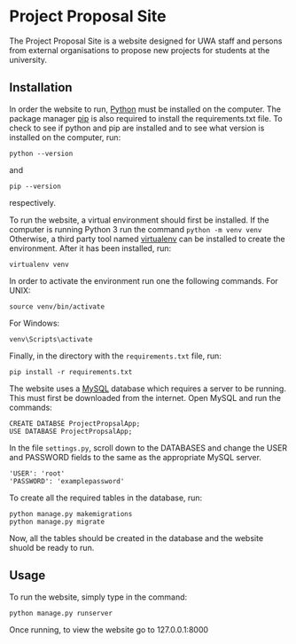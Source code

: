 # Project Proposal Site

The Project Proposal Site is a website designed for UWA staff and persons from external organisations to propose new projects for students at the university. 

## Installation

In order the website to run, [Python](https://www.python.org/downloads/) must be installed on the computer. The package manager [pip](https://pip.pypa.io/en/stable/) is also required to install the requirements.txt file. To check to see if python and pip are installed and to see what version is installed on the computer, run: 
```
python --version
```
and
```
pip --version
```
respectively.

To run the website, a virtual environment should first be installed. If the computer is running Python 3 run the command
```python -m venv venv```
Otherwise, a third party tool named [virtualenv](https://virtualenv.pypa.io/en/latest/) can be installed to create the environment. After it has been installed, run:
```
virtualenv venv
```
In order to activate the environment run one the following commands. 
For UNIX:
```
source venv/bin/activate
```
For Windows:
```
venv\Scripts\activate
```
Finally, in the directory with the `requirements.txt` file, run:
```
pip install -r requirements.txt
```
 
The website uses a [MySQL](https://www.mysql.com/) database which requires a server to be running. This must first be downloaded from the internet. Open MySQL and run the commands:
```
CREATE DATABSE ProjectPropsalApp;
USE DATABASE ProjectPropsalApp;
```
 
In the file `settings.py`, scroll down to the DATABASES and change the USER and PASSWORD fields to the same as the appropriate MySQL server.
```
'USER': 'root'
'PASSWORD': 'examplepassword'
```
  
To create all the required tables in the database, run:
```
python manage.py makemigrations
python manage.py migrate
```
  
Now, all the tables should be created in the database and the website shuold be ready to run.
  
## Usage
To run the website, simply type in the command:
```
python manage.py runserver
```
Once running, to view the website go to 127.0.0.1:8000 

	
